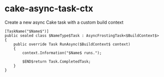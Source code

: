 ﻿---
guid: 63616b65-5eb1-47ca-809e-7a8e39a162de
type: Live
reformat: True
shortenReferences: True
scopes: InCSharpTypeAndNamespace(minimumLanguageVersion=2.0);InCSharpTypeMember(minimumLanguageVersion=2.0);InFrostingProject
parameterOrder: Name#1, NameType, BuildContext#1
NameType-expression: spacestounderstrokes(Name)
---

# cake-async-task-ctx

Create a new async Cake task with a custom build context

```
[TaskName("$Name$")]
public sealed class $NameType$Task : AsyncFrostingTask<$BuildContext$>
{
    public override Task RunAsync($BuildContext$ context)
    {
        context.Information("$Name$ runs.");

        $END$return Task.CompletedTask;
    }
}
```
